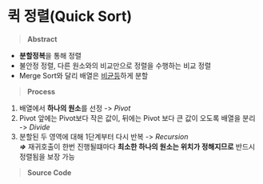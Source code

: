 # 퀵 정렬(Quick Sort)
> **Abstract**
  - **분할정복**을 통해 정렬
  - 불안정 정렬, 다른 원소와의 비교만으로 정렬을 수행하는 비교 정렬
  - Merge Sort와 달리 배열은 <u>비균등</u>하게 분할
  
  
  
> **Process**
  1. 배열에서 **하나의 원소**를 선정 -> *Pivot*
  2. Pivot 앞에는 Pivot보다 작은 값이, 뒤에는 Pivot 보다 큰 값이 오도록 배열을 분리 -> *Divide*
  3. 분할된 두 영역에 대해 1단계부터 다시 반복 -> *Recursion*  
      **_=>_** 재귀호출이 한번 진행될떄마다 **최소한 하나의 원소는 위치가 정해지므로** 반드시 정렬됨을 보장 가능
  
  
   
> **Source Code**
